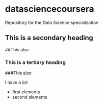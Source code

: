 datasciencecoursera
===================

Repository for the Data Science specialization

## This is a secondary heading
##This also

### This is a tertiary heading
###This also

I have a list

* first elements
* second elements
